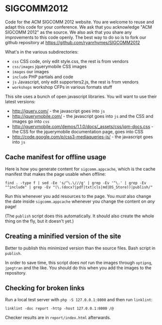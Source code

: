SIGCOMM2012
===========

Code for the ACM SIGCOMM 2012 website. You are welcome to reuse and adapt this code for your conference. We ask that you acknowledge "ACM SIGCOMM 2012" as the source. We also ask that you share any improvements to this code openly. The best way to do so is to fork our github repository at https://github.com/ryanrhymes/SIGCOMM2012

What's in the various subdirectories:

* `css`			CSS code, only edit style.css, the rest is from vendors
* `css/images`	jquerymobile CSS images
* `images`		our images
* `include`		PHP partials and code
* `js`			Javascript, only edit supporters2.js, the rest is from vendors
* `workshops`	workshop CFPs in various formats stuff

This site uses a bunch of open javascript libraries. You will want to use their latest versions:

* http://jquery.com/ - the javascript goes into `js`
* http://jquerymobile.com/ - the javascript goes into `js` and the CSS and images go into `css`
* http://jquerymobile.com/demos/1.1.0/docs/_assets/css/jqm-docs.css - the CSS for the jquerymobile documentation page, goes into CSS
* http://code.google.com/p/css3-mediaqueries-js/ - the javascript goes into `js`


Cache manifest for offline usage
--------------------------------

Here is how you generate content for `sigcomm.appcache`, which is the cache manifest that makes the page usable when offline:

	find . -type f | sed -Ee 's/^\.\///g' | grep -Ev '^\.' | grep -Ev "^include" | grep -Ev "(\.(docx?|pdf|txt|cls|md|DS_Store))|publish/"

Run this whenever you add resources to the page. You *must* also change the date inside `sigcomm.appcache` whenever you change the content on *any* page!

(The `publish` script does this automatically. It should also create the whole thing on the fly, but it doesn't yet.)


Creating a minified version of the site
---------------------------------------

Better to publish this minimized version than the source files. Bash script in `publish`.

In order to save time, this script does *not* run the images through `optipng`, `jpegtran` and the like. You should do this when you add the images to the repository.


Checking for broken links
-------------------------

Run a local test server with `php -S 127.0.0.1:8000` and then run `linklint`:

    linklint -doc report -http -host 127.0.0.1:8000 /@
    
Checker results are in `report/index.html` afterwards.
